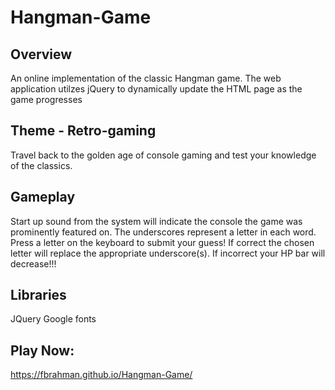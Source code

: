 # Hangman-Game

## Overview
An online implementation of the classic Hangman game. The web application utilzes jQuery to dynamically update the HTML page as the game progresses 

## Theme - Retro-gaming

Travel back to the golden age of console gaming and test your knowledge of the classics. 

## Gameplay

Start up sound from the system will indicate the console the game was prominently featured on. The underscores represent a letter in each word. Press a letter on the keyboard to submit your guess! If correct the chosen letter will replace the appropriate underscore(s). If incorrect your HP bar will decrease!!!

## Libraries

JQuery
Google fonts

## Play Now:

https://fbrahman.github.io/Hangman-Game/

